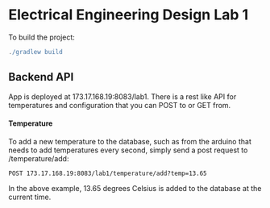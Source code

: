 # Electrical Engineering Design Lab 1 #

To build the project:

```groovy
./gradlew build
```

## Backend API ##

App is deployed at 173.17.168.19:8083/lab1. There is a rest like API for temperatures and configuration that you can POST to or GET from.

#### Temperature ####

To add a new temperature to the database, such as from the arduino that needs to add temperatures every second, simply send a post request to /temperature/add:

```
POST 173.17.168.19:8083/lab1/temperature/add?temp=13.65
```

In the above example, 13.65 degrees Celsius is added to the database at the current time.